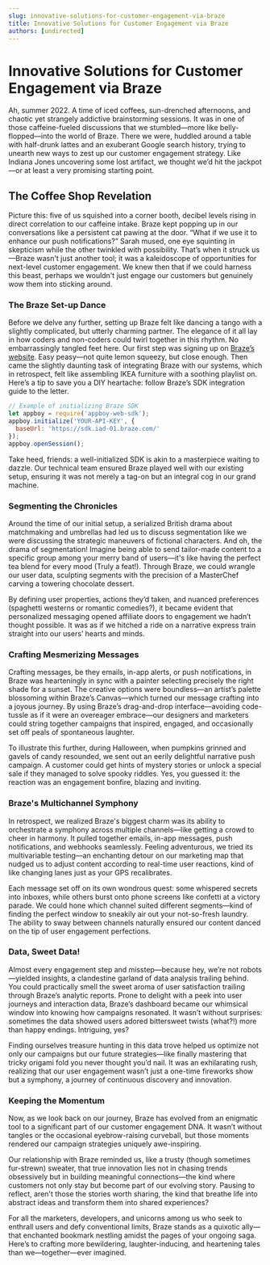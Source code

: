 ```yaml
---
slug: innovative-solutions-for-customer-engagement-via-braze
title: Innovative Solutions for Customer Engagement via Braze
authors: [undirected]
---
```



# Innovative Solutions for Customer Engagement via Braze

Ah, summer 2022. A time of iced coffees, sun-drenched afternoons, and chaotic yet strangely addictive brainstorming sessions. It was in one of those caffeine-fueled discussions that we stumbled—more like belly-flopped—into the world of Braze. There we were, huddled around a table with half-drunk lattes and an exuberant Google search history, trying to unearth new ways to zest up our customer engagement strategy. Like Indiana Jones uncovering some lost artifact, we thought we’d hit the jackpot—or at least a very promising starting point.

## The Coffee Shop Revelation

Picture this: five of us squished into a corner booth, decibel levels rising in direct correlation to our caffeine intake. Braze kept popping up in our conversations like a persistent cat pawing at the door. “What if we use it to enhance our push notifications?” Sarah mused, one eye squinting in skepticism while the other twinkled with possibility. That’s when it struck us—Braze wasn't just another tool; it was a kaleidoscope of opportunities for next-level customer engagement. We knew then that if we could harness this beast, perhaps we wouldn't just engage our customers but genuinely wow them into sticking around.

### The Braze Set-up Dance

Before we delve any further, setting up Braze felt like dancing a tango with a slightly complicated, but utterly charming partner. The elegance of it all lay in how coders and non-coders could twirl together in this rhythm. No embarrassingly tangled feet here. Our first step was signing up on [Braze’s website](https://www.braze.com/). Easy peasy—not quite lemon squeezy, but close enough. Then came the slightly daunting task of integrating Braze with our systems, which in retrospect, felt like assembling IKEA furniture with a soothing playlist on. Here’s a tip to save you a DIY heartache: follow Braze’s SDK integration guide to the letter.

```javascript
// Example of initializing Braze SDK
let appboy = require('appboy-web-sdk');
appboy.initialize('YOUR-API-KEY', {
  baseUrl: 'https://sdk.iad-01.braze.com/'
});
appboy.openSession();
```

Take heed, friends: a well-initialized SDK is akin to a masterpiece waiting to dazzle. Our technical team ensured Braze played well with our existing setup, ensuring it was not merely a tag-on but an integral cog in our grand machine.

### Segmenting the Chronicles

Around the time of our initial setup, a serialized British drama about matchmaking and umbrellas had led us to discuss segmentation like we were discussing the strategic maneuvers of fictional characters. And oh, the drama of segmentation! Imagine being able to send tailor-made content to a specific group among your merry band of users—it's like having the perfect tea blend for every mood (Truly a feat!). Through Braze, we could wrangle our user data, sculpting segments with the precision of a MasterChef carving a towering chocolate dessert.

By defining user properties, actions they’d taken, and nuanced preferences (spaghetti westerns or romantic comedies?), it became evident that personalized messaging opened affiliate doors to engagement we hadn’t thought possible. It was as if we hitched a ride on a narrative express train straight into our users’ hearts and minds.

### Crafting Mesmerizing Messages

Crafting messages, be they emails, in-app alerts, or push notifications, in Braze was hearteningly in sync with a painter selecting precisely the right shade for a sunset. The creative options were boundless—an artist’s palette blossoming within Braze’s Canvas—which turned our message crafting into a joyous journey. By using Braze’s drag-and-drop interface—avoiding code-tussle as if it were an overeager embrace—our designers and marketers could string together campaigns that inspired, engaged, and occasionally set off peals of spontaneous laughter.

To illustrate this further, during Halloween, when pumpkins grinned and gavels of candy resounded, we sent out an eerily delightful narrative push campaign. A customer could get hints of mystery stories or unlock a special sale if they managed to solve spooky riddles. Yes, you guessed it: the reaction was an engagement bonfire, blazing and inviting.

### Braze's Multichannel Symphony

In retrospect, we realized Braze's biggest charm was its ability to orchestrate a symphony across multiple channels—like getting a crowd to cheer in harmony. It pulled together emails, in-app messages, push notifications, and webhooks seamlessly. Feeling adventurous, we tried its multivariable testing—an enchanting detour on our marketing map that nudged us to adjust content according to real-time user reactions, kind of like changing lanes just as your GPS recalibrates. 

Each message set off on its own wondrous quest: some whispered secrets into inboxes, while others burst onto phone screens like confetti at a victory parade. We could hone which channel suited different segments—kind of finding the perfect window to sneakily air out your not-so-fresh laundry. The ability to sway between channels naturally ensured our content danced on the tip of user engagement perfections.

### Data, Sweet Data!

Almost every engagement step and misstep—because hey, we’re not robots—yielded insights, a clandestine garland of data analysis trailing behind. You could practically smell the sweet aroma of user satisfaction trailing through Braze’s analytic reports. Prone to delight with a peek into user journeys and interaction data, Braze’s dashboard became our whimsical window into knowing how campaigns resonated. It wasn’t without surprises: sometimes the data showed users adored bittersweet twists (what?!) more than happy endings. Intriguing, yes?

Finding ourselves treasure hunting in this data trove helped us optimize not only our campaigns but our future strategies—like finally mastering that tricky origami fold you never thought you’d nail. It was an exhilarating rush, realizing that our user engagement wasn’t just a one-time fireworks show but a symphony, a journey of continuous discovery and innovation.

### Keeping the Momentum

Now, as we look back on our journey, Braze has evolved from an enigmatic tool to a significant part of our customer engagement DNA. It wasn’t without tangles or the occasional eyebrow-raising curveball, but those moments rendered our campaign strategies uniquely awe-inspiring.

Our relationship with Braze reminded us, like a trusty (though sometimes fur-strewn) sweater, that true innovation lies not in chasing trends obsessively but in building meaningful connections—the kind where customers not only stay but become part of our evolving story. Pausing to reflect, aren't those the stories worth sharing, the kind that breathe life into abstract ideas and transform them into shared experiences?

For all the marketers, developers, and unicorns among us who seek to enthrall users and defy conventional limits, Braze stands as a quixotic ally—that enchanted bookmark nestling amidst the pages of your ongoing saga. Here’s to crafting more bewildering, laughter-inducing, and heartening tales than we—together—ever imagined.